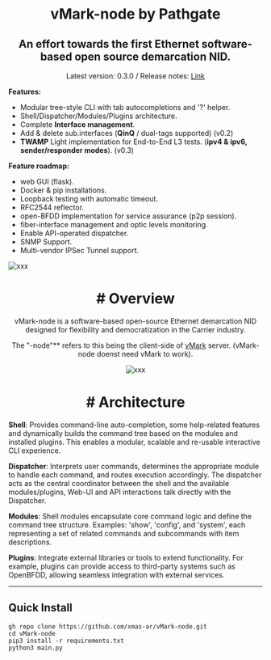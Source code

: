 <h1 align="center">vMark-node by Pathgate</h1>
<h2 align="center">An effort towards the first Ethernet software-based open source demarcation NID.</h2>

<p align="center">Latest version: 0.3.0 / Release notes: <a href="https://github.com/xmas-ar/vMark-node/blob/public/docs/base/release_notes.md">Link</a> </p>

**Features:**
- Modular tree-style CLI with tab autocompletions and '?' helper.
- Shell/Dispatcher/Modules/Plugins architecture.
- Complete **Interface management**.
- Add & delete sub.interfaces (**QinQ** / dual-tags supported) (v0.2)
- **TWAMP** Light implementation for End-to-End L3 tests. (**ipv4 & ipv6, sender/responder modes**). (v0.3)

**Feature roadmap:**
 - web GUI (flask).
 - Docker & pip installations.
 - Loopback testing with automatic timeout.
 - RFC2544 reflector.
 - open-BFDD implementation for service assurance (p2p session).
 - fiber-interface management and optic levels monitoring.
 - Enable API-operated dispatcher.
 - SNMP Support.
 - Multi-vendor IPSec Tunnel support.

<img src="https://github.com/user-attachments/assets/f03e03f7-961f-4c25-8ed4-d95991735c05" alt="xxx">
<h2 align="center"></h2>
<h1 align="center"># Overview</h1>

<p align="center">vMark-node is a software-based open-source Ethernet demarcation NID designed for flexibility and democratization in the Carrier industry.</p>

<p align="center">The "-node"** refers to this being the client-side of <a href="https://github.com/xmas-ar/vMark">vMark</a> server. (vMark-node doenst need vMark to work). </p>



<p align="center">
  <img src="https://github.com/user-attachments/assets/86b990c2-bbf9-472b-b2ef-cd1b0842d8c97" alt="xxx">
</p>

<h1 align="center"># Architecture</h1>

**Shell**:
Provides command-line auto-completion, some help-related features and dynamically builds the command tree based on the modules and installed plugins. This enables a modular, scalable and re-usable interactive CLI experience.

**Dispatcher**:
Interprets user commands, determines the appropriate module to handle each command, and routes execution accordingly. The dispatcher acts as the central coordinator between the shell and the available modules/plugins, Web-UI and API interactions talk directly with the Dispatcher.

**Modules**:
Shell modules encapsulate core command logic and define the command tree structure. Examples: 'show', 'config', and 'system', each representing a set of related commands and subcommands with item descriptions.

**Plugins**:
Integrate external libraries or tools to extend functionality. For example, plugins can provide access to third-party systems such as OpenBFDD, allowing seamless integration with external services.


___

## Quick Install

```
gh repo clone https://github.com/xmas-ar/vMark-node.git
cd vMark-node
pip3 install -r requirements.txt
python3 main.py

